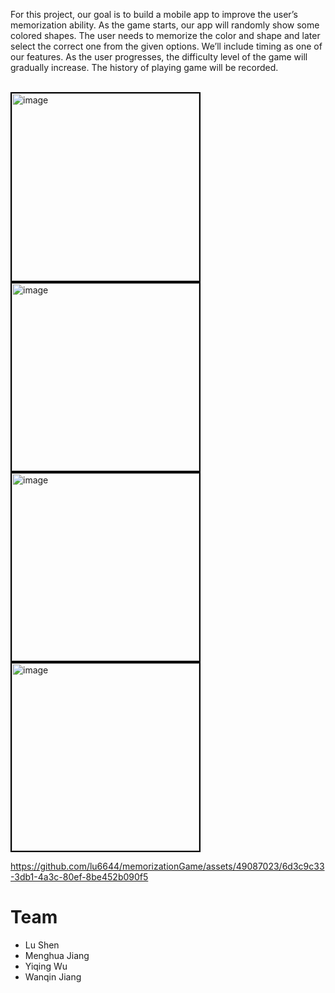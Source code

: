 For this project, our goal is to build a mobile app to improve the user’s memorization ability. As the game starts, our app will randomly show some colored shapes. The user needs to memorize the color and shape and later select the correct one from the given options. We’ll include timing as one of our features. As the user progresses, the difficulty level of the game will gradually increase. The history of playing game will be recorded.
<br>
<br>

<img height="300" alt="image" src="https://github.com/lu6644/memorizationGame/assets/49087023/5dd54608-0b50-428e-8339-d7db4890b8bd" style="border:2px solid black">
<img height="300" alt="image" src="https://github.com/lu6644/memorizationGame/assets/49087023/8bfab11f-76bc-42ed-b76e-78b6aa32091d" style="border:2px solid black">
<img height="300" alt="image" src="https://github.com/lu6644/memorizationGame/assets/49087023/5a6131a1-93f0-41ef-8226-4295ec4a17ed" style="border:2px solid black">
<img height="300" alt="image" src="https://github.com/lu6644/memorizationGame/assets/49087023/7eea0841-fdce-4f48-88c3-83891bdbe5bc" style="border:2px solid black">

https://github.com/lu6644/memorizationGame/assets/49087023/6d3c9c33-3db1-4a3c-80ef-8be452b090f5

# Team
- Lu Shen
- Menghua Jiang
- Yiqing Wu
- Wanqin Jiang




